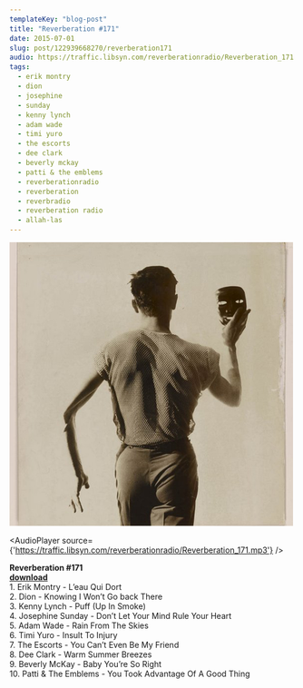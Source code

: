 ```yaml
---
templateKey: "blog-post"
title: "Reverberation #171"
date: 2015-07-01
slug: post/122939668270/reverberation171
audio: https://traffic.libsyn.com/reverberationradio/Reverberation_171.mp3
tags:
  - erik montry
  - dion
  - josephine
  - sunday
  - kenny lynch
  - adam wade
  - timi yuro
  - the escorts
  - dee clark
  - beverly mckay
  - patti & the emblems
  - reverberationradio
  - reverberation
  - reverbradio
  - reverberation radio
  - allah-las
---
```


![Reverberation #171](../images/c776f54cd3fcabb65a43ae8bb97632f9ce157018d2da7f82e32de88717c9cf04.png)

<AudioPlayer source={'https://traffic.libsyn.com/reverberationradio/Reverberation_171.mp3'} />

<p><b>Reverberation #171<br /><a href="https://traffic.libsyn.com/reverberationradio/Reverberation_171.mp3">download</a><br /></b>1. Erik Montry - L&rsquo;eau Qui Dort<br />2. Dion - Knowing I Won&rsquo;t Go back There<br />3. Kenny Lynch - Puff (Up In Smoke)<br />4. Josephine Sunday - Don&rsquo;t Let Your Mind Rule Your Heart&nbsp;<br />5. Adam Wade - Rain From The Skies<br />6. Timi Yuro - Insult To Injury<br />7. The Escorts - You Can&rsquo;t Even Be My Friend<br />8. Dee Clark - Warm Summer Breezes<br />9. Beverly McKay - Baby You&rsquo;re So Right<br />10. Patti &amp; The Emblems - You Took Advantage Of A Good Thing</p>
